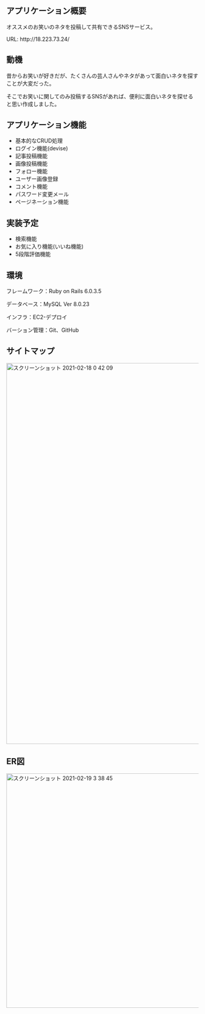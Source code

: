 <h2>アプリケーション概要</h2>

<p>オススメのお笑いのネタを投稿して共有できるSNSサービス。</p>

<p>URL: http://18.223.73.24/</p>
<h2>動機</h2>

<p>昔からお笑いが好きだが、たくさんの芸人さんやネタがあって面白いネタを探すことが大変だった。</p>
<p>そこでお笑いに関してのみ投稿するSNSがあれば、便利に面白いネタを探せると思い作成しました。</p>

<h2>アプリケーション機能</h2>
<ul>
  <li>基本的なCRUD処理</li>
  <li>ログイン機能(devise)</li>
  <li>記事投稿機能</li>
  <li>画像投稿機能</li>
  <li>フォロー機能</li>
  <li>ユーザー画像登録</li>
  <li>コメント機能</li>
  <li>パスワード変更メール</li>
  <li>ページネーション機能</li>
</ul>

<h2>実装予定</h2>
<ul>
  <li>検索機能</li>
  <li>お気に入り機能(いいね機能)</li>
  <li>5段階評価機能</li>
</ul>
<h2>環境</h2>
<p>フレームワーク：Ruby on Rails 6.0.3.5</p>

<p>データベース：MySQL Ver 8.0.23</p>

<p>インフラ：EC2-デプロイ</p>

<p>バーション管理：Git、GitHub</p>

<h2>サイトマップ</h2>
<img width="998" alt="スクリーンショット 2021-02-18 0 42 09" src="https://user-images.githubusercontent.com/76152070/108398019-ec7ae700-725b-11eb-9a6f-788e1ba7cb12.png">

<h2>ER図</h2>
<img width="614" alt="スクリーンショット 2021-02-19 3 38 45" src="https://user-images.githubusercontent.com/76152070/108405231-2e0f9000-7264-11eb-887a-3f61e0fa775c.png">
